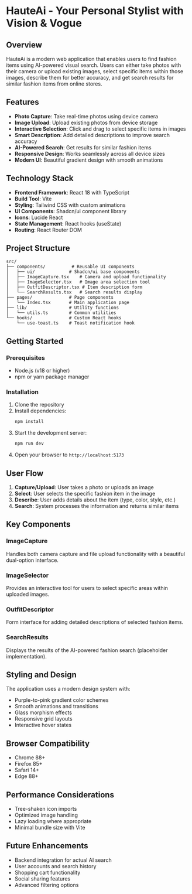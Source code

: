 
# HauteAi - Your Personal Stylist with Vision & Vogue
## Overview

HauteAi is a modern web application that enables users to find fashion items using AI-powered visual search. Users can either take photos with their camera or upload existing images, select specific items within those images, describe them for better accuracy, and get search results for similar fashion items from online stores.

## Features

- **Photo Capture**: Take real-time photos using device camera
- **Image Upload**: Upload existing photos from device storage
- **Interactive Selection**: Click and drag to select specific items in images
- **Smart Description**: Add detailed descriptions to improve search accuracy
- **AI-Powered Search**: Get results for similar fashion items
- **Responsive Design**: Works seamlessly across all device sizes
- **Modern UI**: Beautiful gradient design with smooth animations

## Technology Stack

- **Frontend Framework**: React 18 with TypeScript
- **Build Tool**: Vite
- **Styling**: Tailwind CSS with custom animations
- **UI Components**: Shadcn/ui component library
- **Icons**: Lucide React
- **State Management**: React hooks (useState)
- **Routing**: React Router DOM

## Project Structure

```
src/
├── components/          # Reusable UI components
│   ├── ui/             # Shadcn/ui base components
│   ├── ImageCapture.tsx    # Camera and upload functionality
│   ├── ImageSelector.tsx   # Image area selection tool
│   ├── OutfitDescriptor.tsx # Item description form
│   └── SearchResults.tsx   # Search results display
├── pages/              # Page components
│   └── Index.tsx       # Main application page
├── lib/                # Utility functions
│   └── utils.ts        # Common utilities
└── hooks/              # Custom React hooks
    └── use-toast.ts    # Toast notification hook
```

## Getting Started

### Prerequisites

- Node.js (v18 or higher)
- npm or yarn package manager

### Installation

1. Clone the repository
2. Install dependencies:
   ```bash
   npm install
   ```
3. Start the development server:
   ```bash
   npm run dev
   ```
4. Open your browser to `http://localhost:5173`

## User Flow

1. **Capture/Upload**: User takes a photo or uploads an image
2. **Select**: User selects the specific fashion item in the image
3. **Describe**: User adds details about the item (type, color, style, etc.)
4. **Search**: System processes the information and returns similar items

## Key Components

### ImageCapture
Handles both camera capture and file upload functionality with a beautiful dual-option interface.

### ImageSelector
Provides an interactive tool for users to select specific areas within uploaded images.

### OutfitDescriptor
Form interface for adding detailed descriptions of selected fashion items.

### SearchResults
Displays the results of the AI-powered fashion search (placeholder implementation).

## Styling and Design

The application uses a modern design system with:
- Purple-to-pink gradient color schemes
- Smooth animations and transitions
- Glass morphism effects
- Responsive grid layouts
- Interactive hover states

## Browser Compatibility

- Chrome 88+
- Firefox 85+
- Safari 14+
- Edge 88+

## Performance Considerations

- Tree-shaken icon imports
- Optimized image handling
- Lazy loading where appropriate
- Minimal bundle size with Vite

## Future Enhancements

- Backend integration for actual AI search
- User accounts and search history
- Shopping cart functionality
- Social sharing features
- Advanced filtering options
